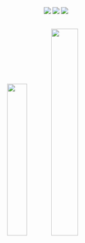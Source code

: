 <!--
<div align="center">
<a href="https://codeforces.com/profile/tahsinhasib"><img src = "https://codeforces-readme-stats.vercel.app/api/badge?username=tahsinhasib" width="140px"></a> &nbsp
<a href="https://leetcode.com/tahsinhasib/"><img src = "https://img.shields.io/badge/dynamic/json?style=flat&labelColor=black&color=%23ffa116&label=Solved&query=solvedOverTotal&url=https%3A%2F%2Fleetcode-badge.vercel.app%2Fapi%2Fusers%2Ftahsinhasib&logo=leetcode&logoColor=yellow)](https://leetcode.com/tahsinhasib/) " width="140px"></a> &nbsp
</div>
-->




<div align="center">
<img src = "https://aleen42.github.io/badges/src/stackoverflow.svg">
  <a href="https://codeforces.com/profile/tahsinhasib"><img src = "https://img.shields.io/badge/Codeforces-445f9d?style=flat&logo=Codeforces&logoColor=white"></a>
  <a href="https://leetcode.com/tahsinhasib/"><img src = "https://img.shields.io/badge/-LeetCode-FFA116?style=flat&logo=LeetCode&logoColor=black"></a>
</div>
<br>


<div align="center">
<p>
<img src = "https://github-readme-stats.vercel.app/api/top-langs/?username=tahsinhasib&show_icons=true&theme=github_dark&count_private=true&hide_border=false&layout=compact&langs_count=15&hide=plsql&hide_title=false" width="30%"> <a href = "https://codeforces.com/profile/tahsinhasib" align="left"><img src = "https://codeforces-readme-stats.vercel.app/api/card?username=tahsinhasib&hide_border=true&theme=github_dark" width="35%"></a>
</p>
</div>




<!-- Skills Section -->
<!--
<details align="center">
  <summary><b>Development Tools</b></summary>
    <br>
  <img src="https://skillicons.dev/icons?i=cpp,cs,python,js,html,css,bootstrap,dotnet,nodejs,php,tensorflow,ps,pycharm,sublime,vscode,visualstudio,figma,git,matlab,postman" />
</details>
-->

<!-- Certificates Section -->
<!--
<details align="center">
  <summary><b>Certifications & Awards</b></summary>
  <ul type="disc">
    <li><i>Academic award at American International University - Bangladesh <a href="https://www.linkedin.com/feed/update/urn:li:activity:7091769365016039424/">Dean's List Award</a></i></li>
    <li><i>Computer hardware and software <a href="https://www.credly.com/badges/a4194921-7625-407c-93e7-48d55fdda832/linked_in_profile">IT Essentials issued by CISCO</a></i></li>
    <li><i>Intro to Machine Learning <a href="https://www.kaggle.com/learn/certification/tahsinhasib/intro-to-machine-learning">Intro to Machine Learning by Kaggle</a></i></li>
  </ul>
</details>
-->


<!--
<p align="center">
    <img src="https://skillicons.dev/icons?i=cpp,cs,python,js,html,css,bootstrap,dotnet,nodejs,php,tensorflow,ps,pycharm,sublime,vscode,visualstudio,figma,git,matlab,postman" />
</p>
-->




